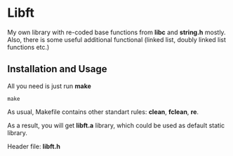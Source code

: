 # Libft

My own library with re-coded base functions from **libc** and **string.h** mostly. Also, there is some useful additional functional (linked list, doubly linked list functions etc.)

## Installation and Usage

All you need is just run **make**

```
make
```

As usual, Makefile contains other standart rules: **clean**, **fclean**, **re**.

As a result, you will get **libft.a** library, which could be used as default static library.

Header file: **libft.h**

